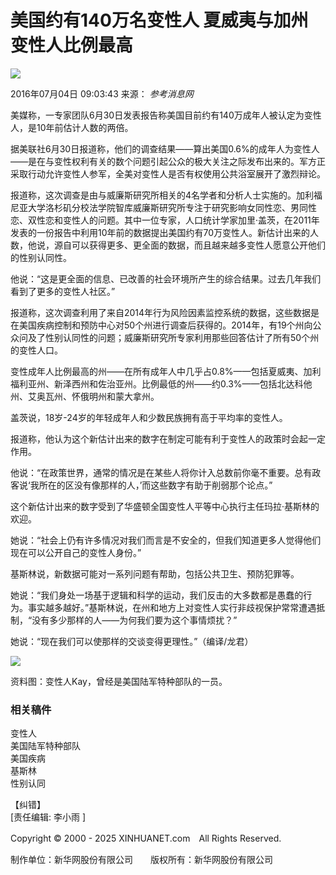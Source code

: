 # 美国约有140万名变性人 夏威夷与加州变性人比例最高

![](http://www.xinhuanet.com/world/2016-07/04/ewm_1291135551n.jpg)

2016年07月04日 09:03:43 来源： _参考消息网_

美媒称，一专家团队6月30日发表报告称美国目前约有140万成年人被认定为变性人，是10年前估计人数的两倍。

据美联社6月30日报道称，他们的调查结果——算出美国0.6%的成年人为变性人——是在与变性权利有关的数个问题引起公众的极大关注之际发布出来的。军方正采取行动允许变性人参军，全美对变性人是否有权使用公共浴室展开了激烈辩论。

报道称，这次调查是由与威廉斯研究所相关的4名学者和分析人士实施的。加利福尼亚大学洛杉矶分校法学院智库威廉斯研究所专注于研究影响女同性恋、男同性恋、双性恋和变性人的问题。其中一位专家，人口统计学家加里·盖茨，在2011年发表的一份报告中利用10年前的数据提出美国约有70万变性人。新估计出来的人数，他说，源自可以获得更多、更全面的数据，而且越来越多变性人愿意公开他们的性别认同性。

他说：“这是更全面的信息、已改善的社会环境所产生的综合结果。过去几年我们看到了更多的变性人社区。”

报道称，这次调查利用了来自2014年行为风险因素监控系统的数据，这些数据是在美国疾病控制和预防中心对50个州进行调查后获得的。2014年，有19个州向公众问及了性别认同性的问题；威廉斯研究所专家利用那些回答估计了所有50个州的变性人口。

变性成年人比例最高的州——在所有成年人中几乎占0.8%——包括夏威夷、加利福利亚州、新泽西州和佐治亚州。比例最低的州——约0.3%——包括北达科他州、艾奥瓦州、怀俄明州和蒙大拿州。

盖茨说，18岁-24岁的年轻成年人和少数民族拥有高于平均率的变性人。

报道称，他认为这个新估计出来的数字在制定可能有利于变性人的政策时会起一定作用。

他说：“在政策世界，通常的情况是在某些人将你计入总数前你毫不重要。总有政客说‘我所在的区没有像那样的人，’而这些数字有助于削弱那个论点。”

这个新估计出来的数字受到了华盛顿全国变性人平等中心执行主任玛拉·基斯林的欢迎。

她说：“社会上仍有许多情况对我们而言是不安全的，但我们知道更多人觉得他们现在可以公开自己的变性人身份。”

基斯林说，新数据可能对一系列问题有帮助，包括公共卫生、预防犯罪等。

她说：“我们身处一场基于逻辑和科学的运动，我们反击的大多数都是愚蠢的行为。事实越多越好。”基斯林说，在州和地方上对变性人实行非歧视保护常常遭遇抵制，“没有多少那样的人——为何我们要为这个事情烦扰？”

她说：“现在我们可以使那样的交谈变得更理性。”（编译/龙君）

![](129113555_14675940868321n.jpg)

资料图：变性人Kay，曾经是美国陆军特种部队的一员。

### 相关稿件

变性人  
美国陆军特种部队  
美国疾病  
基斯林  
性别认同  

【纠错】  
\[责任编辑: 李小雨 \]  

Copyright © 2000 - 2025 XINHUANET.com　All Rights Reserved.  

制作单位：新华网股份有限公司　　版权所有：新华网股份有限公司